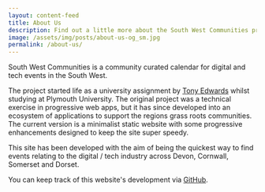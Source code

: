 ```yaml
---
layout: content-feed
title: About Us
description: Find out a little more about the South West Communities project
image: /assets/img/posts/about-us-og_sm.jpg
permalink: /about-us/
---
```

<div class="container">
  <p></p>
  <p>South West Communities is a community curated calendar for digital and tech events in the South West.</p>
  <p>The project started life as a university assignment by <a href="https://tonyedwardspz.co.uk" title="Tony Edwards Personal Website">Tony Edwards</a> whilst studying at Plymouth University. The original project was a technical exercise in progressive web apps, but it has since developed into an ecosystem of applications to support the regions grass roots communities. The current version is a minimalist static website with some progressive enhancements designed to keep the site super speedy.</p>
  <p>This site has been developed with the aim of being the quickest way to find events relating to the digital / tech industry across Devon, Cornwall, Somerset and Dorset.</p>
  <p>You can keep track of this website's development via <a href="https://github.com/south-west-communities/website" title="GitHub page for this website">GitHub</a>.</p>
  <p>&nbsp;</p>
</div>
